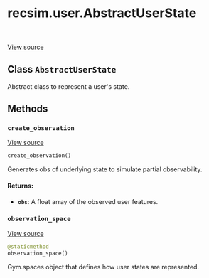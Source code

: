 <div itemscope itemtype="http://developers.google.com/ReferenceObject">
<meta itemprop="name" content="recsim.user.AbstractUserState" />
<meta itemprop="path" content="Stable" />
<meta itemprop="property" content="create_observation"/>
<meta itemprop="property" content="observation_space"/>
</div>

# recsim.user.AbstractUserState

<table class="tfo-notebook-buttons tfo-api" align="left">
</table>

<a target="_blank" href="https://github.com/google-research/recsim/tree/master/recsim//user.py">View
source</a>

## Class `AbstractUserState`

Abstract class to represent a user's state.

<!-- Placeholder for "Used in" -->

## Methods

<h3 id="create_observation"><code>create_observation</code></h3>

<a target="_blank" href="https://github.com/google-research/recsim/tree/master/recsim//user.py">View
source</a>

```python
create_observation()
```

Generates obs of underlying state to simulate partial observability.

#### Returns:

*   <b>`obs`</b>: A float array of the observed user features.

<h3 id="observation_space"><code>observation_space</code></h3>

<a target="_blank" href="https://github.com/google-research/recsim/tree/master/recsim//user.py">View
source</a>

```python
@staticmethod
observation_space()
```

Gym.spaces object that defines how user states are represented.




